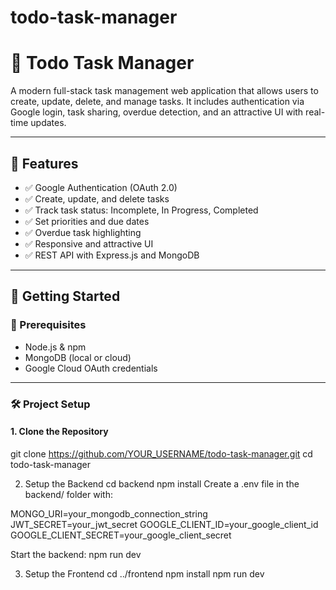 # todo-task-manager
# 📝 Todo Task Manager

A modern full-stack task management web application that allows users to create, update, delete, and manage tasks. It includes authentication via Google login, task sharing, overdue detection, and an attractive UI with real-time updates.

---

## 🌟 Features

- ✅ Google Authentication (OAuth 2.0)
- ✅ Create, update, and delete tasks
- ✅ Track task status: Incomplete, In Progress, Completed
- ✅ Set priorities and due dates
- ✅ Overdue task highlighting
- ✅ Responsive and attractive UI
- ✅ REST API with Express.js and MongoDB

---

## 🚀 Getting Started

### 🔧 Prerequisites

- Node.js & npm
- MongoDB (local or cloud)
- Google Cloud OAuth credentials

---

### 🛠️ Project Setup

#### 1. Clone the Repository

git clone https://github.com/YOUR_USERNAME/todo-task-manager.git
cd todo-task-manager


2. Setup the Backend
cd backend
npm install
Create a .env file in the backend/ folder with:

MONGO_URI=your_mongodb_connection_string
JWT_SECRET=your_jwt_secret
GOOGLE_CLIENT_ID=your_google_client_id
GOOGLE_CLIENT_SECRET=your_google_client_secret

Start the backend:
npm run dev


3. Setup the Frontend
cd ../frontend
npm install
npm run dev
